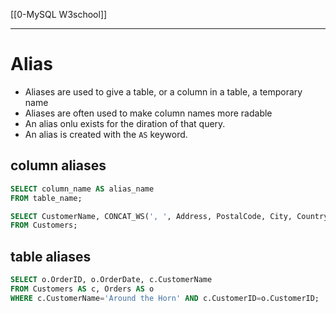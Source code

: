 [[0-MySQL W3school]]


---

# Alias
- Aliases are used to give a table, or a column in a table, a temporary name
- Aliases are often used to make column names more radable
- An alias onlu exists for the diration of that query.
- An alias is created with the `AS` keyword.

## column aliases

```sql
SELECT column_name AS alias_name
FROM table_name;
```


```sql
SELECT CustomerName, CONCAT_WS(', ', Address, PostalCode, City, Country) AS Address
FROM Customers;
```


## table aliases
```sql
SELECT o.OrderID, o.OrderDate, c.CustomerName
FROM Customers AS c, Orders AS o
WHERE c.CustomerName='Around the Horn' AND c.CustomerID=o.CustomerID;
```



